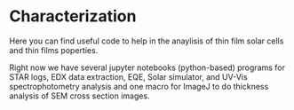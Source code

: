 # Characterization

Here you can find useful code to help in the anaylisis of thin film solar cells and thin films poperties.

Right now we have several jupyter notebooks (python-based) programs for STAR logs, EDX data extraction, EQE, Solar simulator, and UV-Vis spectrophotometry analysis and one macro for ImageJ to do thickness analysis of SEM cross section images.
